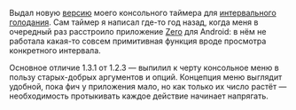 ﻿Выдал новую [версию](https://github.com/vkostyanetsky/Fastimer/releases/tag/v1.3.1) моего консольного таймера для [интервального голодания](https://ru.wikipedia.org/wiki/Периодическое_голодание). Сам таймер я написал где-то год назад, когда меня в очередный раз расстроило приложение [Zero](https://www.zerolongevity.com/) для Android: в нём не работала какая-то совсем примитивная функция вроде просмотра конкретного интервала.

Основное отличие 1.3.1 от 1.2.3 — выпилил к черту консольное меню в пользу старых-добрых аргументов и опций. Концепция меню выглядит удобной, пока фич у приложения мало, но как только их число растёт — необходимость протыкивать каждое действие начинает напрягать.